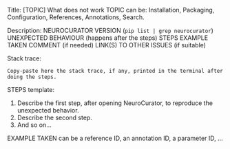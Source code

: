 Title: [TOPIC] What does not work
TOPIC can be: Installation, Packaging, Configuration, References, Annotations, Search.

Description:
NEUROCURATOR VERSION (`pip list | grep neurocurator`)
UNEXPECTED BEHAVIOUR (happens after the steps)
STEPS
EXAMPLE TAKEN
COMMENT (if needed)
LINK(S) TO OTHER ISSUES (if suitable)

Stack trace:
```
Copy-paste here the stack trace, if any, printed in the terminal after doing the steps.
```

STEPS template:
1. Describe the first step, after opening NeuroCurator, to reproduce the unexpected behavior.
2. Describe the second step.
3. And so on...

EXAMPLE TAKEN can be a reference ID, an annotation ID, a parameter ID, ...
